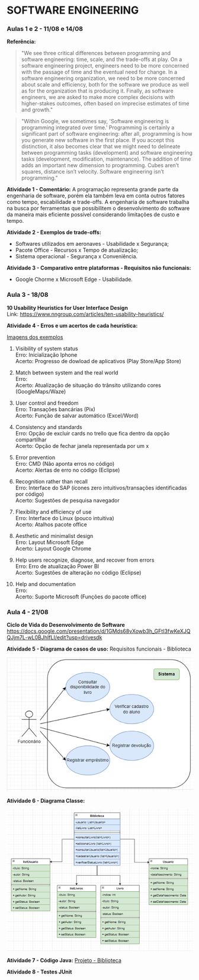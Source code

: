 # SOFTWARE ENGINEERING 

<h3>Aulas 1 e 2 - 11/08 e 14/08</h3>

**Referência:** <br>
>"We see three critical differences between programming and software engineering: time, scale, and the trade-offs at play. On a software engineering project, engineers need to be more concerned with the passage of time and the eventual need for change. In a software engineering organization, we need to be more concerned about scale and efficiency, both for the software we produce as well as for the organization that is producing it. Finally, as software engineers, we are asked to make more complex decisions with higher-stakes outcomes, often based on imprecise estimates of time and growth."

>"Within Google, we sometimes say, 'Software engineering is programming integrated over time.' Programming is certainly a significant part of software engineering: after all, programming is how you generate new software in the first place. If you accept this distinction, it also becomes clear that we might need to delineate between programming tasks (development) and software engineering tasks (development, modification, maintenance). The addition of time adds an important new dimension to programming. Cubes aren’t squares, distance isn’t velocity. Software engineering isn’t programming."


**Atividade 1 - Comentário:** A programação representa grande parte da engenharia de software, porém ela também leva em conta outros fatores como tempo, escabilidade e trade-offs. A engenharia de software trabalha na busca por ferramentas que possibilitem o desenvolvimento do software da maneira mais eficiente possível considerando limitações de custo e tempo.  

**Atividade 2 - Exemplos de trade-offs:**
  * Softwares utilizados em aeronaves - Usabilidade x Segurança;
  * Pacote Office - Recursos x Tempo de atualização;
  * Sistema operacional - Segurança x Conveniência.

**Atividade 3 - Comparativo entre plataformas - Requisitos não funcionais:**
  * Google Chorme x Microsoft Edge -  Usabilidade.
  
<h3>Aula 3 - 18/08</h3>

**10 Usability Heuristics for User Interface Design** <br>
Link: https://www.nngroup.com/articles/ten-usability-heuristics/

**Atividade 4 - Erros e um acertos de cada heurística:**

[Imagens dos exemplos](https://github.com/BeatrizPlacido/Bertoti/tree/main/Engenharia%20SW/Heuristicas)
1. Visibility of system status<br>
Erro: Inicialização Iphone<br>
Acerto: Progresso de dowload de aplicativos (Play Store/App Store)<br>

2. Match between system and the real world<br>
Erro: <br>
Acerto: Atualização de situação do trânsito utilizando cores (GoogleMaps/Waze)<br>

3. User control and freedom<br>
Erro: Transações bancárias (Pix)<br>
Acerto: Função de salvar automático (Excel/Word)<br> 

4. Consistency and standards<br>
Erro: Opção de excluir cards no trello que fica dentro da opção compartilhar<br>
Acerto: Opção de fechar janela representada por um x<br>

5. Error prevention<br>
Erro: CMD (Não aponta erros no código)<br>
Acerto: Alertas de erro no código (Eclipse)<br>

6. Recognition rather than recall<br>
Erro: Interface do SAP (ícones zero intuitivos/transações identificadas por código)<br>
Acerto: Sugestões de pesquisa navegador<br>

7. Flexibility and efficiency of use<br>
Erro: Interface do Linux (pouco intuitiva)<br>
Acerto: Atalhos pacote office <br>

8. Aesthetic and minimalist design<br>
Erro: Layout Microsoft Edge<br>
Acerto: Layout Google Chrome<br>

9. Help users recognize, diagnose, and recover from errors<br>
Erro: Erro de atualização Power BI<br>
Acerto: Sugestões de alteração no código (Eclipse)<br>

10. Help and documentation<br>
Erro: <br>
Acerto: Suporte Microsoft (Funções do pacote office)<br>

<h3>Aula 4 - 21/08</h3>

**Ciclo de Vida do Desenvolvimento de Software**
https://docs.google.com/presentation/d/1GMds68vXowb3h_GFtI3fwKeXJQQJjm7L-wL0BJhIfLI/edit?usp=drivesdk

**Atividade 5 - Diagrama de casos de uso:**
Requisitos funcionais - Biblioteca

<img src=https://github.com/BeatrizPlacido/Bertoti/blob/41adb4cee854d53337855aef85a2d74e8a4ef3b4/Engenharia%20SW/Diagrama%20de%20caso%20de%20uso%20-%20Biblioteca.PNG> <br>

**Atividade 6 - Diagrama Classe:**

<img src=https://github.com/BeatrizPlacido/Bertoti/blob/main/Engenharia%20SW/Diagrama%20de%20Classe%20atualizado.PNG>

**Atividade 7 - Código Java:**
[Projeto - Biblioteca](https://github.com/BeatrizPlacido/Bertoti/tree/main/Engenharia%20SW/Biblioteca)

**Atividade 8 - Testes JUnit**

